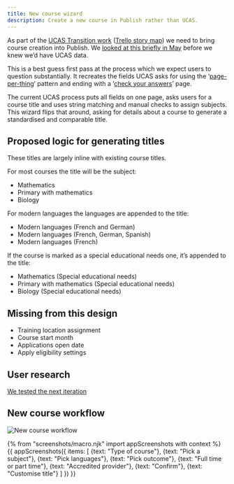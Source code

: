 ```yaml
---
title: New course wizard
description: Create a new course in Publish rather than UCAS.
---
```

As part of the [UCAS Transition work](https://docs.google.com/document/d/1H8ecdKnrJ2nJbc87Lgx5t-gx2_jnt0NLYLKf1Y_G9zg/edit#) ([Trello story map](https://trello.com/b/O0RjGYkw/ucas-transition-story-map)) we need to bring course creation into Publish. We [looked at this briefly in May](/publish-teacher-training/new-course-wizard) before we knew we’d have UCAS data.

This is a best guess first pass at the process which we expect users to question substantially. It recreates the fields UCAS asks for using the ‘[page-per-thing](https://design-system.service.gov.uk/patterns/question-pages/)’ pattern and ending with a ‘[check your answers](https://design-system.service.gov.uk/patterns/check-answers/)’ page.

The current UCAS process puts all fields on one page, asks users for a course title and uses string matching and manual checks to assign subjects. This wizard flips that around, asking for details about a course to generate a standardised and comparable title.

## Proposed logic for generating titles

These titles are largely inline with existing course titles.

For most courses the title will be the subject:

* Mathematics
* Primary with mathematics
* Biology

For modern languages the languages are appended to the title:

* Modern languages (French and German)
* Modern languages (French, German, Spanish)
* Modern languages (French)

If the course is marked as a special educational needs one, it’s appended to the title:

* Mathematics (Special educational needs)
* Primary with mathematics (Special educational needs)
* Biology (Special educational needs)

## Missing from this design

* Training location assignment
* Course start month
* Applications open date
* Apply eligibility settings

## User research

[We tested the next iteration](/publish-teacher-training/new-course-2#user-research)

## New course workflow

![New course workflow](/images/publish-teacher-training-courses/new-course/workflow.png)

{% from "screenshots/macro.njk" import appScreenshots with context %}
{{ appScreenshots({
  items: [
    {text: "Type of course"},
    {text: "Pick a subject"},
    {text: "Pick languages"},
    {text: "Pick outcome"},
    {text: "Full time or part time"},
    {text: "Accredited provider"},
    {text: "Confirm"},
    {text: "Customise title"}
  ]
}) }}
